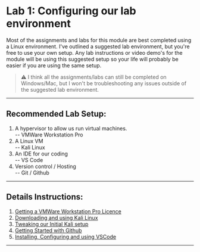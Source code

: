 # Lab 1: Configuring our lab environment

Most of the assignments and labs for this module are best completed using a Linux environment. I've outlined a suggested lab environment, but you're free to use your own setup. Any lab instructions or video demo's for the module will be using this suggested setup so your life will probably be easier if you are using the same setup. 

> :warning: I think all the assignments/labs can still be completed on Windows/Mac, but I won't be troubleshooting any issues outside of the suggested lab environment. 

___

## Recommended Lab Setup:

1. A hypervisor to allow us run virtual machines.  
-- VMWare Workstation Pro 
2. A Linux VM  
-- Kali Linux
3. An IDE for our coding  
-- VS Code 
4. Version control / Hosting  
-- Git / Github

___


## Details Instructions:

1. [Getting a VMWare Workstation Pro Licence](vmware_licence.md)
2. [Downloading and using Kali Linux](kali_linux.md)
3. [Tweaking our Initial Kali setup](tweaking_kali.md)
4. [Getting Started with Github](introducing_github.md)
5. [Installing, Configuring and using VSCode](setup_vscode.md)
___

